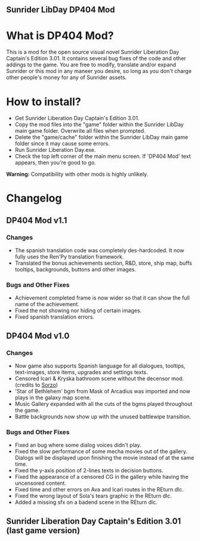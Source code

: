 ## Sunrider LibDay DP404 Mod
# What is DP404 Mod?
This is a mod for the open source visual novel Sunrider Liberation Day Captain's Edition 3.01.
It contains several bug fixes of the code and other addings to the game.
You are free to modify, translate and/or expand Sunrider or this mod in any maneer you desire, so long as you don't charge other people's money for any of Sunrider assets.

# How to install?
- Get Sunrider Liberation Day Captain's Edition 3.01.
- Copy the mod files into the "game" folder within the Sunrider LibDay main game folder. Overwrite all files when prompted.
- Delete the "game/cache" folder within the Sunrider LibDay main game folder since it may cause some errors.
- Run Sunrider Liberation Day.exe.
- Check the top left corner of the main menu screen. If 'DP404 Mod' text appears, then you're good to go.

**Warning:** Compatibility with other mods is highly unlikely.

# Changelog
## DP404 Mod v1.1

### Changes
- The spanish translation code was completely des-hardcoded. It now fully uses the Ren'Py translation framework.
- Translated the bonus achievements section, R&D, store, ship map, buffs tooltips, backgrounds, buttons and other images.

### Bugs and Other Fixes
- Achievement completed frame is now wider so that it can show the full name of the achievement.
- Fixed the not showing nor hiding of certain images.
- Fixed spanish translation errors.

## DP404 Mod v1.0

### Changes
- Now game also supports Spanish language for all dialogues, tooltips, text-images, store items, upgrades and settings texts.
- Censored Icari & Kryska bathroom scene without the decensor mod. (credits to [Sorzo](https://forum.loveinspace.moe/thread/516/sorzos-sprite-packs-miscellaneous-tweaks))
- 'Star of Bethlehem' bgm from Mask of Arcadius was imported and now plays in the galaxy map scene.
- Music Gallery expanded with all the cuts of the bgms played throughout the game.
- Battle backgrounds now show up with the unused battlewipe transition.

### Bugs and Other Fixes
- Fixed an bug where some dialog voices didn't play.
- Fixed the slow performance of some mecha movies out of the gallery. Dialogs will be displayed upon finishing the movie instead of at the same time.
- Fixed the y-axis position of 2-lines texts in decision buttons.
- Fixed the appearance of a censored CG in the gallery while having the uncensored content.
- Fixed time and other errors on Ava and Icari routes in the REturn dlc.
- Fixed the wrong layout of Sola's tears graphic in the REturn dlc.
- Added a missing sfx on a badend scene in the REturn dlc.

## Sunrider Liberation Day Captain's Edition 3.01 (last game version)
